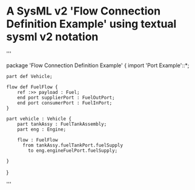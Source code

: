 # A SysML v2 'Flow Connection Definition Example' using textual sysml v2 notation

'''

package 'Flow Connection Definition Example' {
	import 'Port Example'::*;
	
	part def Vehicle;
	
	flow def FuelFlow {
		ref :>> payload : Fuel;
		end port supplierPort : FuelOutPort;
		end port consumerPort : FuelInPort;
	}
	
	part vehicle : Vehicle {
		part tankAssy : FuelTankAssembly;
		part eng : Engine;
		
		flow : FuelFlow
		  from tankAssy.fuelTankPort.fuelSupply
			to eng.engineFuelPort.fuelSupply;
			
	} 
}

'''